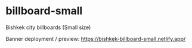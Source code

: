 # billboard-small
Bishkek city billboards (Small size)

Banner deployment / preview: https://bishkek-billboard-small.netlify.app/
